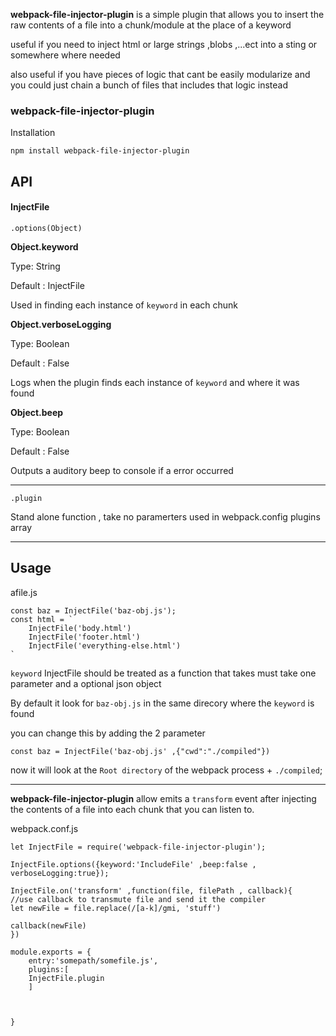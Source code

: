 **webpack-file-injector-plugin** is a simple plugin that allows you to insert the raw contents of a file into a chunk/module at the place of a keyword

useful if you need to inject html or large strings ,blobs ,...ect into a sting or somewhere where needed

also useful if you have pieces of logic that cant be easily modularize and you could just chain a bunch of files that includes that logic instead



### webpack-file-injector-plugin
Installation

```
npm install webpack-file-injector-plugin
```

## API
#### InjectFile

`.options(Object)`

**Object.keyword**

Type: String

Default : InjectFile

Used in finding each instance of `keyword` in each chunk


**Object.verboseLogging**

Type: Boolean

Default : False

Logs when the plugin finds each instance of `keyword` and where it was found

**Object.beep**

Type: Boolean

Default : False

Outputs a auditory beep to console if a error occurred

---
`.plugin`

Stand alone function , take no paramerters used in webpack.config plugins array

---



## Usage
afile.js
```
const baz = InjectFile('baz-obj.js');
const html = `
	InjectFile('body.html')
	InjectFile('footer.html')
	InjectFile('everything-else.html')
`

```
`keyword` InjectFile should be treated as a function that takes must take one parameter and a optional json object

By default it look for  `baz-obj.js` in the same direcory where the `keyword` is found

you can change this by adding the 2 parameter
```
const baz = InjectFile('baz-obj.js' ,{"cwd":"./compiled"})
```
now it will look at the `Root directory` of the webpack process + `./compiled`;

---
**webpack-file-injector-plugin** allow emits a `transform` event after injecting the contents of a file into each chunk that you can listen to.

webpack.conf.js
```
let InjectFile = require('webpack-file-injector-plugin');

InjectFile.options({keyword:'IncludeFile' ,beep:false , verboseLogging:true});

InjectFile.on('transform' ,function(file, filePath , callback){
//use callback to transmute file and send it the compiler
let newFile = file.replace(/[a-k]/gmi, 'stuff')

callback(newFile)
})

module.exports = {
	entry:'somepath/somefile.js',
	plugins:[
	InjectFile.plugin
	]



}
```
